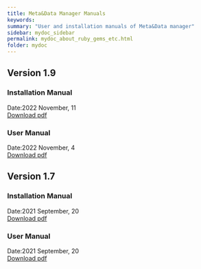```yaml
---
title: Meta&Data Manager Manuals
keywords:
summary: "User and installation manuals of Meta&Data manager"
sidebar: mydoc_sidebar
permalink: mydoc_about_ruby_gems_etc.html
folder: mydoc
---
```


## Version 1.9

### Installation Manual
Date:2022 November, 11 <br>
[Download pdf](./Manuals/MDM_Installation_Manual_190_EN.pdf)

### User Manual
Date:2022 November, 4 <br>
[Download pdf](./Manuals/MDM_User_Manual_190_EN.pdf)


## Version 1.7

### Installation Manual
Date:2021 September, 20 <br>
[Download pdf](./Manuals/MDM_installation_manual_1.70_EN.pdf)

### User Manual
Date:2021 September, 20 <br>
[Download pdf](./Manuals/MDM_user_manual_1.70_EN.pdf)
